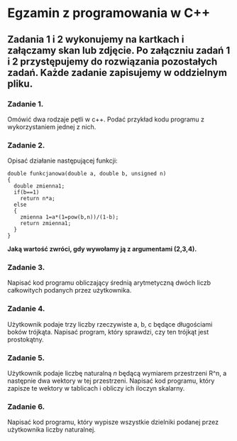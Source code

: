 # Egzamin z programowania w C++

## **Zadania 1 i 2 wykonujemy na kartkach i załączamy skan lub zdjęcie. Po załączniu zadań 1 i 2 przystępujemy do rozwiązania pozostałych zadań. Każde zadanie zapisujemy w oddzielnym pliku.**

### **Zadanie 1.**
Omówić dwa rodzaje pętli w c++. Podać przykład kodu programu z wykorzystaniem jednej z nich.

### **Zadanie 2.**
Opisać działanie następującej funkcji:
```
double funkcjanowa(double a, double b, unsigned n)
{
  double zmienna1;
  if(b==1)
    return n*a;
  else
  {
    zmienna 1=a*(1=pow(b,n))/(1-b);
    return zmienna1;
  }
}
```

**Jaką wartość zwróci, gdy wywołamy ją z argumentami (2,3,4).**

### **Zadanie 3.**
Napisać kod programu obliczający średnią arytmetyczną dwóch liczb całkowitych  podanych przez użytkownika.

### **Zadanie 4.**
Użytkownik podaje trzy liczby rzeczywiste a, b, c będące długościami boków trójkąta. Napisać program, który sprawdzi, czy ten trójkąt jest prostokątny.

### **Zadanie 5.**
Użytkownik podaje liczbę naturalną *n* będącą wymiarem przestrzeni R^n, a następnie dwa wektory w tej przestrzeni. Napisać kod programu, który zapisze te wektory w 
tablicach i obliczy ich iloczyn skalarny.

### **Zadanie 6.**
Napisać kod programu, który wypisze wszystkie dzielniki podanej przez użytkownika liczby naturalnej.
